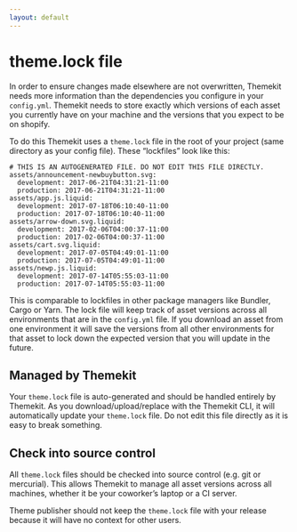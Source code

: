 ```yaml
---
layout: default
---
```


# theme.lock file

In order to ensure changes made elsewhere are not overwritten, Themekit needs more
information than the dependencies you configure in your `config.yml`. Themekit needs
to store exactly which versions of each asset you currently have on your machine and
the versions that you expect to be on shopify.

To do this Themekit uses a `theme.lock` file in the root of your project (same
directory as your config file). These “lockfiles” look like this:

```
# THIS IS AN AUTOGENERATED FILE. DO NOT EDIT THIS FILE DIRECTLY.
assets/announcement-newbuybutton.svg:
  development: 2017-06-21T04:31:21-11:00
  production: 2017-06-21T04:31:21-11:00
assets/app.js.liquid:
  development: 2017-07-18T06:10:40-11:00
  production: 2017-07-18T06:10:40-11:00
assets/arrow-down.svg.liquid:
  development: 2017-02-06T04:00:37-11:00
  production: 2017-02-06T04:00:37-11:00
assets/cart.svg.liquid:
  development: 2017-07-05T04:49:01-11:00
  production: 2017-07-05T04:49:01-11:00
assets/newp.js.liquid:
  development: 2017-07-14T05:55:03-11:00
  production: 2017-07-14T05:55:03-11:00
```

This is comparable to lockfiles in other package managers like Bundler, Cargo or Yarn.
The lock file will keep track of asset versions across all environments that are in
the `config.yml` file. If you download an asset from one environment it will save
the versions from all other environments for that asset to lock down the expected
version that you will update in the future.

## Managed by Themekit

Your `theme.lock` file is auto-generated and should be handled entirely by Themekit.
As you download/upload/replace with the Themekit CLI, it will automatically update
your `theme.lock` file. Do not edit this file directly as it is easy to break something.

## Check into source control

All `theme.lock` files should be checked into source control (e.g. git or mercurial).
This allows Themekit to manage all asset versions across all machines, whether it
be your coworker’s laptop or a CI server.

Theme publisher should not keep the `theme.lock` file with your release because it
will have no context for other users.
